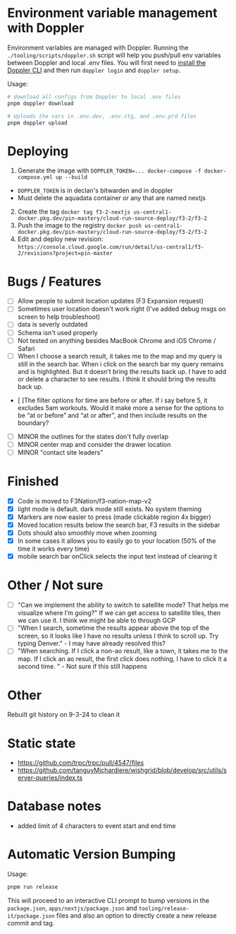 # Environment variable management with Doppler

Environment variables are managed with Doppler. Running the `./tooling/scripts/doppler.sh` script will help you push/pull env variables between Doppler and local .env files. You will first need to [install the Doppler CLI](https://docs.doppler.com/docs/cli) and then run `doppler login` and `doppler setup`.

Usage:

```bash
# download all configs from Doppler to local .env files
pnpm doppler download

# Uploads the vars in .env.dev, .env.stg, and .env.prd files
pnpm doppler upload
```

# Deploying

1. Generate the image with `DOPPLER_TOKEN=... docker-compose -f docker-compose.yml up --build`

- `DOPPLER_TOKEN` is in declan's bitwarden and in doppler
- Must delete the aquadata container or any that are named nextjs

2. Create the tag `docker tag f3-2-nextjs us-central1-docker.pkg.dev/pin-mastery/cloud-run-source-deploy/f3-2/f3-2`
3. Push the image to the registry `docker push us-central1-docker.pkg.dev/pin-mastery/cloud-run-source-deploy/f3-2/f3-2`
4. Edit and deploy new revision: `https://console.cloud.google.com/run/detail/us-central1/f3-2/revisions?project=pin-master`

# Bugs / Features

- [ ] Allow people to submit location updates (F3 Expansion request)
- [ ] Sometimes user location doesn't work right (I've added debug msgs on screen to help troubleshoot)
- [ ] data is severly outdated
- [ ] Schema isn't used properly
- [ ] Not tested on anything besides MacBook Chrome and iOS Chrome / Safari
- [ ] When I choose a search result, it takes me to the map and my query is still in the search bar. When i click on the search bar my query remains and is highlighted. But it doesn’t bring the results back up. I have to add or delete a character to see results. I think it should bring the results back up.
- [ ]The filter options for time are before or after. If i say before 5, it excludes 5am workouts. Would it make more a sense for the options to be “at or before” and “at or after”, and then include results on the boundary?
- [ ] MINOR the outlines for the states don't fully overlap
- [ ] MINOR center map and consider the drawer location
- [ ] MINOR "contact site leaders"

# Finished

- [x] Code is moved to F3Nation/f3-nation-map-v2
- [x] light mode is default. dark mode still exists. No system theming
- [x] Markers are now easier to press (made clickable region 4x bigger)
- [x] Moved location results below the search bar, F3 results in the sidebar
- [x] Dots should also smoothly move when zooming
- [x] In some cases it allows you to easily go to your location (50% of the time it works every time)
- [x] mobile search bar onClick selects the input text instead of clearing it

# Other / Not sure

- [ ] "Can we implement the ability to switch to satellite mode? That helps me visualize where I’m going?" If we can get access to satellite tiles, then we can use it. I think we might be able to through GCP
- [ ] "When I search, sometime the results appear above the top of the screen, so it looks like I have no results unless I think to scroll up. Try typing Denver." - I may have already resolved this?
- [ ] "When searching. If I click a non-ao result, like a town, it takes me to the map. If I click an ao result, the first click does nothing, I have to click it a second time. " - Not sure if this still happens

# Other

Rebuilt git history on 9-3-24 to clean it

# Static state

- https://github.com/trpc/trpc/pull/4547/files
- https://github.com/tanguyMichardiere/wishgrid/blob/develop/src/utils/server-queries/index.ts

# Database notes

- added limit of 4 characters to event start and end time

# Automatic Version Bumping

Usage:

```bash
pnpm run release
```

This will proceed to an interactive CLI prompt to bump versions in the `package.json`, `apps/nextjs/package.json` and `tooling/release-it/package.json` files and also an option to directly create a new release commit and tag.
